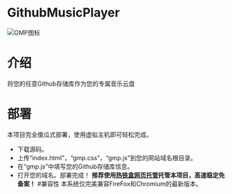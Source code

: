 # GithubMusicPlayer
![GMP图标](https://imgcdn.simsoft.top/upload/21-12-14-06-40-19-GMP_ICON.png)


# 介绍
将您的任意Github存储库作为您的专属音乐云盘
# 部署
本项目完全傻瓜式部署，使用虚拟主机即可轻松完成。
- 下载源码。
- 上传“index.html”，“gmp.css”，“gmp.js”到您的网站域名根目录。
- 在“gmp.js”中填写您的Github存储库信息。
- 打开您的域名。部署完成！
**推荐使用[热铁盒网页托管](https://host.retiehe.com/)托管本项目，高速稳定免备案！**
#兼容性
本系统仅完美兼容FireFox和Chromium的最新版本。

